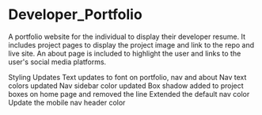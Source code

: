 # Developer_Portfolio

A portfolio website for the individual to display their developer resume.
It includes project pages to display the project image and link to the repo and live site.
An about page is included to highlight the user and links to the user's social media platforms.

Styling Updates
Text updates to font on portfolio, nav and about
Nav text colors updated
Nav sidebar color updated
Box shadow added to project boxes on home page and removed the line
Extended the default nav color
Update the mobile nav header color
